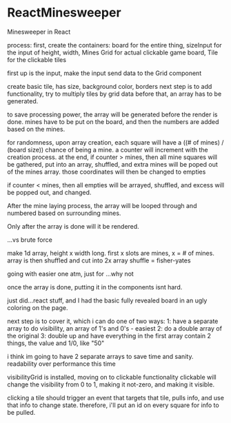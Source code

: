 # ReactMinesweeper
Minesweeper in React

process:
first, create the containers:
board for the entire thing,
sizeInput for the input of height, width, Mines
Grid for actual clickable game board,
Tile for the clickable tiles

first up is the input, make the input send data to the Grid component


create basic tile, has size, background color, borders
next step is to add functionality, try to multiply tiles by grid data
before that, an array has to be generated.

to save processing power, the array will be generated before the render is done.
mines have to be put on the board, and then the numbers are added based on the mines.

for randomness, upon array creation, each square will have a  ((# of mines) / (board size)) chance of being a mine.
a counter will increment with the creation process.
at the end, if counter >  mines, then all mine squares will be gathered, put into an array, shuffled, and extra mines will be poped out of the mines array. those coordinates will then be changed to empties

if counter < mines, then all empties will be arrayed, shuffled, and excess will be popped out, and changed.

After the mine laying process, the array will be looped through and numbered based on surrounding mines.

Only after the array is done will it be rendered.

...vs brute force

make 1d array, height x width long. first x slots are mines, x =  # of mines. array is then shuffled and cut into 2x array
shuffle = fisher-yates

going with easier one atm, just for ...why not

once the array is done, putting it in the components isnt hard.

just did...react stuff, and I had the basic fully revealed board in an ugly coloring on the page.

next step is to cover it, which i can do one of two ways:
1: have a separate array to do visibility, an array of 1's and 0's -  easiest
2: do a double array of the original
3: double up and have everything in the first array contain 2 things, the value and 1/0, like "50"

i think im going to have 2 separate arrays to save time and sanity. readability over performance this time

visibilityGrid is installed, moving on to clickable functionality
clickable will change the visibility from 0 to 1, making it not-zero, and making it visible.

clicking a tile should trigger an event that targets that tile, pulls info, and use that info to change state. therefore, i'll put an id on every square for info to be pulled.
